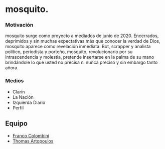 # mosquito. 

### Motivación

mosquito surge como proyecto a mediados de junio de 2020. Encerrados, deprimidos y sin muchas expectativas más que conocer la verdad de Dios, mosquito aparece como revelación inmediata. Bot, scrapper y analista político, periodista y porteño, mosquito, revolucionario por su intrascendencia y molestia, pretende insertarse en la palma de su mano brindándole lo que usted no precisa ni nunca precisó y sin embargo tanto añora.

### Medios

* Clarín
* La Nación
* Izquierda Diario
* Perfil

## Equipo

* [Franco Colombini](https://github.com/frankeee)
* [Thomas Artopoulos](https://github.com/thomasartopoulos)

